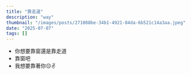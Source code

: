 ```yaml
---
title: "靠走道"
description: "way"
thumbnail: "/images/posts/271088be-34b1-4921-84da-6b521c14a3aa.jpeg"
date: "2025-07-07"
tags: []
---
```

- 你想要靠窗還是靠走道
- 靠窗吧
- 我想要靠著你😔✌️

